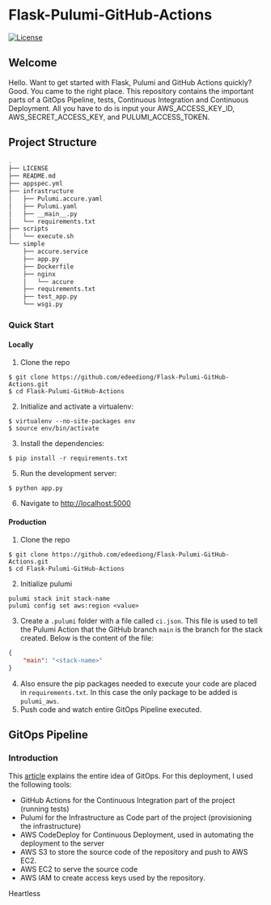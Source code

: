 # Flask-Pulumi-GitHub-Actions

[![License](https://img.shields.io/badge/License-Apache%202.0-blue.svg)](https://opensource.org/licenses/Apache-2.0)

## Welcome

Hello. Want to get started with Flask, Pulumi and GitHub Actions quickly? Good. You came to the right place. This repository contains the important parts of a GitOps Pipeline, tests, Continuous Integration and Continuous Deployment. All you have to do is input your AWS_ACCESS_KEY_ID, AWS_SECRET_ACCESS_KEY, and PULUMI_ACCESS_TOKEN.


Project Structure
--------

  ```sh
  .
  ├── LICENSE
  ├── README.md
  ├── appspec.yml
  ├── infrastructure
  │   ├── Pulumi.accure.yaml
  │   ├── Pulumi.yaml
  │   ├── __main__.py
  │   └── requirements.txt
  ├── scripts
  │   └── execute.sh
  └── simple
      ├── accure.service
      ├── app.py
      ├── Dockerfile
      ├── nginx
      │   └── accure
      ├── requirements.txt
      ├── test_app.py
      └── wsgi.py

  ```

### Quick Start

#### Locally

1. Clone the repo
  ```
  $ git clone https://github.com/edeediong/Flask-Pulumi-GitHub-Actions.git
  $ cd Flask-Pulumi-GitHub-Actions
  ```

2. Initialize and activate a virtualenv:
  ```
  $ virtualenv --no-site-packages env
  $ source env/bin/activate
  ```

3. Install the dependencies:
  ```
  $ pip install -r requirements.txt
  ```

5. Run the development server:
  ```
  $ python app.py
  ```

6. Navigate to [http://localhost:5000](http://localhost:5000)


#### Production

1. Clone the repo
  ```
  $ git clone https://github.com/edeediong/Flask-Pulumi-GitHub-Actions.git
  $ cd Flask-Pulumi-GitHub-Actions
  ```

2. Initialize pulumi
  ```
  pulumi stack init stack-name
  pulumi config set aws:region <value>
  ```

3. Create a `.pulumi` folder with a file called `ci.json`. This file is used to tell the Pulumi Action that the GitHub branch `main` is the branch for the stack created.
Below is the content of the file:
  ```JSON
  {
      "main": "<stack-name>"
  }
  ```

4. Also ensure the pip packages needed to execute your code are placed in `requirements.txt`. In this case the only package to be added is `pulumi_aws`.
5. Push code and watch entire GitOps Pipeline executed.

## GitOps Pipeline

### Introduction
This [article](https://www.gitops.tech/) explains the entire idea of GitOps. For this deployment, I used the following tools:
* GitHub Actions for the Continuous Integration part of the project (running tests)
* Pulumi for the Infrastructure as Code part of the project (provisioning the infrastructure)
* AWS CodeDeploy for Continuous Deployment, used in automating the deployment to the server
* AWS S3 to store the source code of the repository and push to AWS EC2.
* AWS EC2 to serve the source code
* AWS IAM to create access keys used by the repository.

Heartless
